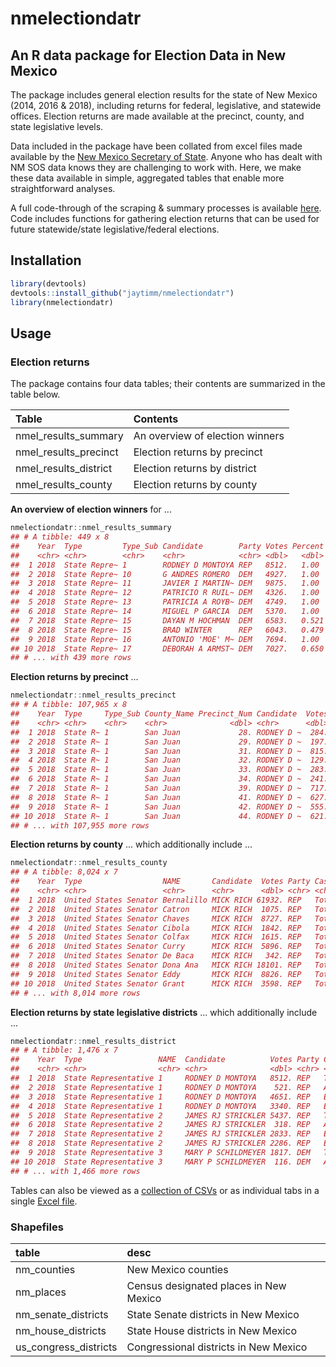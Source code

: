nmelectiondatr
==============

An R data package for Election Data in New Mexico
-------------------------------------------------

The package includes general election results for the state of New Mexico (2014, 2016 & 2018), including returns for federal, legislative, and statewide offices. Election returns are made available at the precinct, county, and state legislative levels.

Data included in the package have been collated from excel files made available by the [New Mexico Secretary of State](http://www.sos.state.nm.us/Elections_Data/Past_Election_Results.aspx). Anyone who has dealt with NM SOS data knows they are challenging to work with. Here, we make these data available in simple, aggregated tables that enable more straightforward analyses.

A full code-through of the scraping & summary processes is available [here](https://github.com/jaytimm/nmelectiondatr/blob/master/data-raw/scrape_nmelect_data.Rmd). Code includes functions for gathering election returns that can be used for future statewide/state legislative/federal elections.

Installation
------------

``` r
library(devtools)
devtools::install_github("jaytimm/nmelectiondatr")
library(nmelectiondatr)
```

Usage
-----

### Election returns

The package contains four data tables; their contents are summarized in the table below.

| Table                   | Contents                        |
|:------------------------|:--------------------------------|
| nmel\_results\_summary  | An overview of election winners |
| nmel\_results\_precinct | Election returns by precinct    |
| nmel\_results\_district | Election returns by district    |
| nmel\_results\_county   | Election returns by county      |

**An overview of election winners** for ...

``` r
nmelectiondatr::nmel_results_summary
## # A tibble: 449 x 8
##    Year  Type         Type_Sub Candidate        Party Votes Percent Winner
##    <chr> <chr>        <chr>    <chr>            <chr> <dbl>   <dbl> <chr> 
##  1 2018  State Repre~ 1        RODNEY D MONTOYA REP   8512.   1.00  Winner
##  2 2018  State Repre~ 10       G ANDRES ROMERO  DEM   4927.   1.00  Winner
##  3 2018  State Repre~ 11       JAVIER I MARTIN~ DEM   9875.   1.00  Winner
##  4 2018  State Repre~ 12       PATRICIO R RUIL~ DEM   4326.   1.00  Winner
##  5 2018  State Repre~ 13       PATRICIA A ROYB~ DEM   4749.   1.00  Winner
##  6 2018  State Repre~ 14       MIGUEL P GARCIA  DEM   5370.   1.00  Winner
##  7 2018  State Repre~ 15       DAYAN M HOCHMAN  DEM   6583.   0.521 Winner
##  8 2018  State Repre~ 15       BRAD WINTER      REP   6043.   0.479 ""    
##  9 2018  State Repre~ 16       ANTONIO 'MOE' M~ DEM   7694.   1.00  Winner
## 10 2018  State Repre~ 17       DEBORAH A ARMST~ DEM   7027.   0.650 Winner
## # ... with 439 more rows
```

**Election returns by precinct** ...

``` r
nmelectiondatr::nmel_results_precinct
## # A tibble: 107,965 x 8
##    Year  Type     Type_Sub County_Name Precinct_Num Candidate  Votes Party
##    <chr> <chr>    <chr>    <chr>              <dbl> <chr>      <dbl> <chr>
##  1 2018  State R~ 1        San Juan             28. RODNEY D ~  284. REP  
##  2 2018  State R~ 1        San Juan             29. RODNEY D ~  197. REP  
##  3 2018  State R~ 1        San Juan             31. RODNEY D ~  815. REP  
##  4 2018  State R~ 1        San Juan             32. RODNEY D ~  129. REP  
##  5 2018  State R~ 1        San Juan             33. RODNEY D ~  283. REP  
##  6 2018  State R~ 1        San Juan             34. RODNEY D ~  241. REP  
##  7 2018  State R~ 1        San Juan             39. RODNEY D ~  717. REP  
##  8 2018  State R~ 1        San Juan             41. RODNEY D ~  627. REP  
##  9 2018  State R~ 1        San Juan             42. RODNEY D ~  555. REP  
## 10 2018  State R~ 1        San Juan             44. RODNEY D ~  621. REP  
## # ... with 107,955 more rows
```

**Election returns by county** ... which additionally include ...

``` r
nmelectiondatr::nmel_results_county
## # A tibble: 8,024 x 7
##    Year  Type                  NAME       Candidate  Votes Party Cast 
##    <chr> <chr>                 <chr>      <chr>      <dbl> <chr> <chr>
##  1 2018  United States Senator Bernalillo MICK RICH 61932. REP   Total
##  2 2018  United States Senator Catron     MICK RICH  1075. REP   Total
##  3 2018  United States Senator Chaves     MICK RICH  8727. REP   Total
##  4 2018  United States Senator Cibola     MICK RICH  1842. REP   Total
##  5 2018  United States Senator Colfax     MICK RICH  1615. REP   Total
##  6 2018  United States Senator Curry      MICK RICH  5896. REP   Total
##  7 2018  United States Senator De Baca    MICK RICH   342. REP   Total
##  8 2018  United States Senator Dona Ana   MICK RICH 18101. REP   Total
##  9 2018  United States Senator Eddy       MICK RICH  8826. REP   Total
## 10 2018  United States Senator Grant      MICK RICH  3598. REP   Total
## # ... with 8,014 more rows
```

**Election returns by state legislative districts** ... which additionally include ...

``` r
nmelectiondatr::nmel_results_district
## # A tibble: 1,476 x 7
##    Year  Type                 NAME  Candidate          Votes Party Cast   
##    <chr> <chr>                <chr> <chr>              <dbl> <chr> <chr>  
##  1 2018  State Representative 1     RODNEY D MONTOYA   8512. REP   Total  
##  2 2018  State Representative 1     RODNEY D MONTOYA    521. REP   Absent~
##  3 2018  State Representative 1     RODNEY D MONTOYA   4651. REP   Early  
##  4 2018  State Representative 1     RODNEY D MONTOYA   3340. REP   Electi~
##  5 2018  State Representative 2     JAMES RJ STRICKLER 5437. REP   Total  
##  6 2018  State Representative 2     JAMES RJ STRICKLER  318. REP   Absent~
##  7 2018  State Representative 2     JAMES RJ STRICKLER 2833. REP   Early  
##  8 2018  State Representative 2     JAMES RJ STRICKLER 2286. REP   Electi~
##  9 2018  State Representative 3     MARY P SCHILDMEYER 1817. DEM   Total  
## 10 2018  State Representative 3     MARY P SCHILDMEYER  116. DEM   Absent~
## # ... with 1,466 more rows
```

Tables can also be viewed as a [collection of CSVs](https://github.com/jaytimm/nmelectiondatr/tree/master/nmelection_tables/CSVs) or as individual tabs in a single [Excel file](https://github.com/jaytimm/nmelectiondatr/tree/master/nmelection_tables/excel).

### Shapefiles

| table                   | desc                                   |
|:------------------------|:---------------------------------------|
| nm\_counties            | New Mexico counties                    |
| nm\_places              | Census designated places in New Mexico |
| nm\_senate\_districts   | State Senate districts in New Mexico   |
| nm\_house\_districts    | State House districts in New Mexico    |
| us\_congress\_districts | Congressional districts in New Mexico  |
